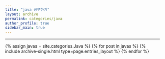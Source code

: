 ```yaml
---
title: "java 공부하기"
layout: archive
permalink: categories/java
author_profile: true
sidebar_main: true
---
```


<!-- 공백이 포함되어 있는 카테고리 이름의 경우 site.categories['a b c'] 이런식으로! -->

***

{% assign javas = site.categories.Java %} {% for post in javas %} {% include archive-single.html type=page.entries_layout %} {% endfor %}